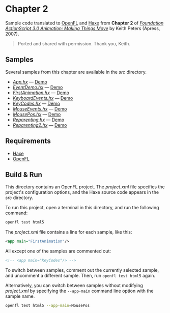 # Chapter 2

Sample code translated to [OpenFL](https://openfl.org/) and [Haxe](https://haxe.org/) from **Chapter 2** of [_Foundation ActionScript 3.0 Animation: Making Things Move_](http://www.apress.com/9781590597910) by Keith Peters (Apress, 2007).

> Ported and shared with permission. Thank you, Keith.

## Samples

Several samples from this chapter are available in the _src_ directory.

- [_App.hx_](src/App.hx) — [Demo](https://joshtynjala.github.io/foundation-animation-making-things-move-haxe-openfl/ch02/App/index.html)
- [_EventDemo.hx_](src/EventDemo.hx) — [Demo](https://joshtynjala.github.io/foundation-animation-making-things-move-haxe-openfl/ch02/EventDemo/index.html)
- [_FirstAnimation.hx_](src/FirstAnimation.hx) — [Demo](https://joshtynjala.github.io/foundation-animation-making-things-move-haxe-openfl/ch02/FirstAnimation/index.html)
- [_KeyboardEvents.hx_](src/KeyboardEvents.hx) — [Demo](https://joshtynjala.github.io/foundation-animation-making-things-move-haxe-openfl/ch02/KeyboardEvents/index.html)
- [_KeyCodes.hx_](src/KeyCodes.hx) — [Demo](https://joshtynjala.github.io/foundation-animation-making-things-move-haxe-openfl/ch02/KeyCodes/index.html)
- [_MouseEvents.hx_](src/MouseEvents.hx) — [Demo](https://joshtynjala.github.io/foundation-animation-making-things-move-haxe-openfl/ch02/MouseEvents/index.html)
- [_MousePos.hx_](src/MousePos.hx) — [Demo](https://joshtynjala.github.io/foundation-animation-making-things-move-haxe-openfl/ch02/MousePos/index.html)
- [_Reparenting.hx_](src/Reparenting.hx) — [Demo](https://joshtynjala.github.io/foundation-animation-making-things-move-haxe-openfl/ch02/Reparenting/index.html)
- [_Reparenting2.hx_](src/Reparenting2.hx) — [Demo](https://joshtynjala.github.io/foundation-animation-making-things-move-haxe-openfl/ch02/Reparenting2/index.html)

## Requirements

- [Haxe](https://haxe.org/download/)
- [OpenFL](https://openfl.org/download/)

## Build & Run

This directory contains an OpenFL project. The _project.xml_ file specifies the project's configuration options, and the Haxe source code appears in the _src_ directory.

To run this project, open a terminal in this directory, and run the following command:

```sh
openfl test html5
```

The _project.xml_ file contains a line for each sample, like this:

```xml
<app main="FirstAnimation"/>
```

All except one of the samples are commented out:

```xml
<!-- <app main="KeyCodes"/> -->
```

To switch between samples, comment out the currently selected sample, and uncomment a different sample. Then, run `openfl test html5` again.

Alternatively, you can switch between samples without modifying _project.xml_ by specifying the `--app-main` command line option with the sample name.

```sh
openfl test html5 --app-main=MousePos
```
